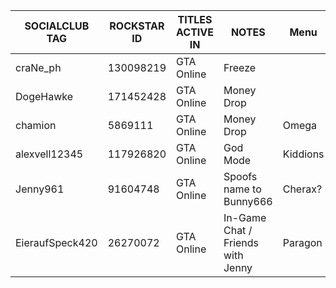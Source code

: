 SOCIALCLUB TAG | ROCKSTAR ID | TITLES ACTIVE IN | NOTES | Menu
------------ | ------------- | ------------- | ------------- | ------------- 
craNe_ph     | 130098219     | GTA Online    | Freeze     | 
DogeHawke    | 171452428     | GTA Online    | Money Drop | 
chamion     | 5869111       | GTA Online    | Money Drop | Omega
alexvell12345     | 117926820       | GTA Online    | God Mode | Kiddions
Jenny961    | 91604748      | GTA Online    | Spoofs name to Bunny666 | Cherax?
EieraufSpeck420    | 26270072     | GTA Online    | In-Game Chat / Friends with Jenny | Paragon
